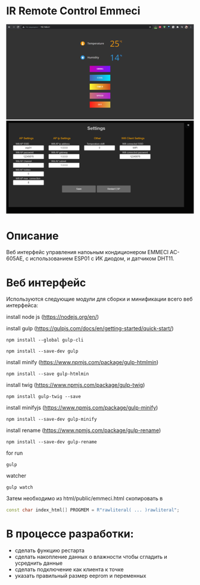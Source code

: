 # IR Remote Control Emmeci
![Alt text](https://github.com/Igor-kor/IrRemoteEmmeci/blob/master/img/screenshot1.png?raw=true "Screenshot")
![Alt text](https://github.com/Igor-kor/IrRemoteEmmeci/blob/master/img/screenshot2.png?raw=true "Screenshot")

# Описание

Веб интерфейс управления напоьным кондиционером EMMECI AC-605AE, c использованием ESP01 с ИК диодом, и датчиком DHT11.

# Веб интерфейс

Используются следующие модули для сборки и минификации всего веб интерфейса: 

install node js (https://nodejs.org/en/)

install gulp (https://gulpjs.com/docs/en/getting-started/quick-start/)

```
npm install --global gulp-cli
```

```
npm install --save-dev gulp
```

install minify (https://www.npmjs.com/package/gulp-htmlmin)

```
npm install --save gulp-htmlmin
```

install twig (https://www.npmjs.com/package/gulp-twig)

```
npm install gulp-twig --save
```

install minifyjs (https://www.npmjs.com/package/gulp-minify)

```
npm install --save-dev gulp-minify
```

install rename (https://www.npmjs.com/package/gulp-rename)

```
npm install --save-dev gulp-rename
```

for run 

```
gulp
```

watcher

```
gulp watch
```
Затем необходимо из html/public/emmeci.html
скопировать в 
```cpp
const char index_html[] PROGMEM = R"rawliteral( ... )rawliteral";
```
# В процессе разработки:
- сделать функцию рестарта
- сделать накопление данных о влажности чтобы сгладить и усреднить данные
- сделать подключение как клиента к точке
- указать правильный размер eeprom и переменных
